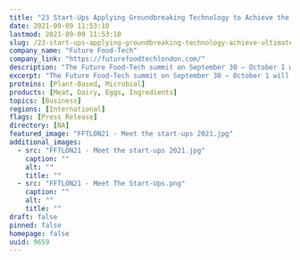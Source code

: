 ```yaml
---
title: "23 Start-Ups Applying Groundbreaking Technology to Achieve the Ultimate Goal: Sustainable Nutrition"
date: 2021-09-09 11:53:10
lastmod: 2021-09-09 11:53:10
slug: /23-start-ups-applying-groundbreaking-technology-achieve-ultimate-goal-sustainable
company_name: "Future Food-Tech"
company_link: "https://futurefoodtechlondon.com/"
description: "The Future Food-Tech summit on September 30 – October 1 will present 23 pioneering innovators from across the globe, showcasing fresh solutions across health and nutrition."
excerpt: "The Future Food-Tech summit on September 30 – October 1 will present 23 pioneering innovators from across the globe, showcasing fresh solutions across health and nutrition."
proteins: [Plant-Based, Microbial]
products: [Meat, Dairy, Eggs, Ingredients]
topics: [Business]
regions: [International]
flags: [Press Release]
directory: [NA]
featured_image: "FFTLON21 - Meet the start-ups 2021.jpg"
additional_images:
  - src: "FFTLON21 - Meet the start-ups 2021.jpg"
    caption: ""
    alt: ""
    title: ""
  - src: "FFTLON21 - Meet The Start-Ups.png"
    caption: ""
    alt: ""
    title: ""
draft: false
pinned: false
homepage: false
uuid: 9659
---
```

